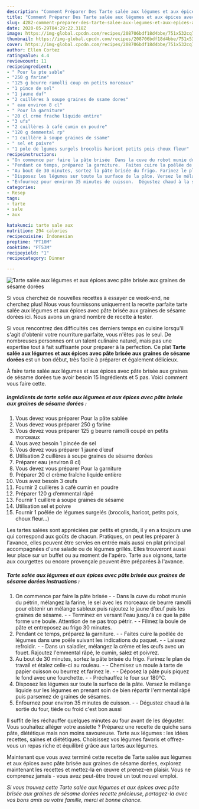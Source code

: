 ```yaml
---
description: "Comment Préparer Des Tarte salée aux légumes et aux épices avec pâte brisée aux graines de sésame dorées"
title: "Comment Préparer Des Tarte salée aux légumes et aux épices avec pâte brisée aux graines de sésame dorées"
slug: 4282-comment-preparer-des-tarte-salee-aux-legumes-et-aux-epices-avec-pate-brisee-aux-graines-de-sesame-dorees
date: 2020-05-29T04:29:22.318Z
image: https://img-global.cpcdn.com/recipes/208706bdf18d4bbe/751x532cq70/tarte-salee-aux-legumes-et-aux-epices-avec-pate-brisee-aux-graines-de-sesame-dorees-photo-principale-de-la-recette.jpg
thumbnail: https://img-global.cpcdn.com/recipes/208706bdf18d4bbe/751x532cq70/tarte-salee-aux-legumes-et-aux-epices-avec-pate-brisee-aux-graines-de-sesame-dorees-photo-principale-de-la-recette.jpg
cover: https://img-global.cpcdn.com/recipes/208706bdf18d4bbe/751x532cq70/tarte-salee-aux-legumes-et-aux-epices-avec-pate-brisee-aux-graines-de-sesame-dorees-photo-principale-de-la-recette.jpg
author: Ellen Cortez
ratingvalue: 4.4
reviewcount: 11
recipeingredient:
- " Pour la pte sable"
- "250 g farine"
- "125 g beurre ramolli coup en petits morceaux"
- "1 pince de sel"
- "1 jaune duf"
- "2 cuillères à soupe graines de ssame dores"
- " eau environ 8 cl"
- " Pour la garniture"
- "20 cl crme frache liquide entire"
- "3 ufs"
- "2 cuillères à café cumin en poudre"
- "120 g demmental rp"
- "1 cuillère à soupe graines de ssame"
- " sel et poivre"
- "1 pole de lgumes surgels brocolis haricot petits pois choux fleur"
recipeinstructions:
- "On commence par faire la pâte brisée  Dans la cuve du robot munie du pétrin, mélangez la farine, le sel avec les morceaux de beurre ramolli pour obtenir un mélange sableux puis rajoutez le jaune d’œuf puis les graines de sésame.  Terminez en versant l&#39;eau jusqu&#39;à ce que la pâte forme une boule. Attention de ne pas trop pétrir.  Filmez la boule de pâte et entreposez au frigo 30 minutes."
- "Pendant ce temps, préparez la garniture.  Faites cuire la poêlée de légumes dans une poêle suivant les indications du paquet.  Laissez refroidir.  Dans un saladier, mélangez la crème et les œufs avec un fouet. Rajoutez l&#39;emmental râpé, le cumin, salez et poivrez."
- "Au bout de 30 minutes, sortez la pâte brisée du frigo. Farinez le plan de travail et étalez celle-ci au rouleau.  Chemisez un moule à tarte de papier cuisson ou beurrez et farinez le.  Déposez la pâte puis piquez le fond avec une fourchette.  Préchauffez le four sur 180°C."
- "Disposez les légumes sur toute la surface de la pâte. Versez le mélange liquide sur les légumes en prenant soin de bien répartir l&#39;emmental râpé puis parsemez de graines de sésames."
- "Enfournez pour environ 35 minutes de cuisson.  Dégustez chaud à la sortie du four, tiède ou froid c&#39;est bon aussi"
categories:
- Resep
tags:
- tarte
- sale
- aux

katakunci: tarte sale aux 
nutrition: 294 calories
recipecuisine: Indonesian
preptime: "PT10M"
cooktime: "PT53M"
recipeyield: "1"
recipecategory: Dinner

---
```



![Tarte salée aux légumes et aux épices avec pâte brisée aux graines de sésame dorées](https://img-global.cpcdn.com/recipes/208706bdf18d4bbe/751x532cq70/tarte-salee-aux-legumes-et-aux-epices-avec-pate-brisee-aux-graines-de-sesame-dorees-photo-principale-de-la-recette.jpg)

Si vous cherchez de nouvelles recettes à essayer ce week-end, ne cherchez plus! Nous vous fournissons uniquement la recette parfaite tarte salée aux légumes et aux épices avec pâte brisée aux graines de sésame dorées ici. Nous avons un grand nombre de recette à tester.

Si vous rencontrez des difficultés ces derniers temps en cuisine lorsqu'il s'agit d'obtenir votre nourriture parfaite, vous n'êtes pas le seul. De nombreuses personnes ont un talent culinaire naturel, mais pas une expertise tout à fait suffisante pour préparer à la perfection. Ce plat <strong> Tarte salée aux légumes et aux épices avec pâte brisée aux graines de sésame dorées </strong> est un bon début, très facile à préparer et également délicieux.

<!--inarticleads1-->

À faire tarte salée aux légumes et aux épices avec pâte brisée aux graines de sésame dorées tue avoir besoin 15 Ingrédients et 5 pas. Voici comment vous faire cette.

##### Ingrédients de tarte salée aux légumes et aux épices avec pâte brisée aux graines de sésame dorées :

1. Vous devez vous préparer  Pour la pâte sablée
1. Vous devez vous préparer 250 g farine
1. Vous devez vous préparer 125 g beurre ramolli coupé en petits morceaux
1. Vous avez besoin 1 pincée de sel
1. Vous devez vous préparer 1 jaune d’œuf
1. Utilisation 2 cuillères à soupe graines de sésame dorées
1. Préparer  eau (environ 8 cl)
1. Vous devez vous préparer  Pour la garniture
1. Préparer 20 cl crème fraîche liquide entière
1. Vous avez besoin 3 œufs
1. Fournir 2 cuillères à café cumin en poudre
1. Préparer 120 g d’emmental râpé
1. Fournir 1 cuillère à soupe graines de sésame
1. Utilisation  sel et poivre
1. Fournir 1 poêlée de légumes surgelés (brocolis, haricot, petits pois, choux fleur...)


Les tartes salées sont appréciées par petits et grands, il y en a toujours une qui correspond aux goûts de chacun. Pratiques, on peut les préparer à l&#39;avance, elles peuvent être servies en entrée mais aussi en plat principal accompagnées d&#39;une salade ou de légumes grillés. Elles trouveront aussi leur place sur un buffet ou au moment de l&#39;apéro. Tarte aux oignons, tarte aux courgettes ou encore provençale peuvent être préparées à l&#39;avance. 

<!--inarticleads2-->

##### Tarte salée aux légumes et aux épices avec pâte brisée aux graines de sésame dorées instructions :

1. On commence par faire la pâte brisée -  - Dans la cuve du robot munie du pétrin, mélangez la farine, le sel avec les morceaux de beurre ramolli pour obtenir un mélange sableux puis rajoutez le jaune d’œuf puis les graines de sésame. -  - Terminez en versant l&#39;eau jusqu&#39;à ce que la pâte forme une boule. Attention de ne pas trop pétrir. -  - Filmez la boule de pâte et entreposez au frigo 30 minutes.
1. Pendant ce temps, préparez la garniture. -  - Faites cuire la poêlée de légumes dans une poêle suivant les indications du paquet. -  - Laissez refroidir. -  - Dans un saladier, mélangez la crème et les œufs avec un fouet. Rajoutez l&#39;emmental râpé, le cumin, salez et poivrez.
1. Au bout de 30 minutes, sortez la pâte brisée du frigo. Farinez le plan de travail et étalez celle-ci au rouleau. -  - Chemisez un moule à tarte de papier cuisson ou beurrez et farinez le. -  - Déposez la pâte puis piquez le fond avec une fourchette. -  - Préchauffez le four sur 180°C.
1. Disposez les légumes sur toute la surface de la pâte. Versez le mélange liquide sur les légumes en prenant soin de bien répartir l&#39;emmental râpé puis parsemez de graines de sésames.
1. Enfournez pour environ 35 minutes de cuisson. -  - Dégustez chaud à la sortie du four, tiède ou froid c&#39;est bon aussi


Il suffit de les réchauffer quelques minutes au four avant de les déguster. Vous souhaitez alléger votre assiette ? Préparez une recette de quiche sans pâte, diététique mais non moins savoureuse. Tarte aux légumes : les idées recettes, saines et diététiques. Choisissez vos légumes favoris et offrez-vous un repas riche et équilibré grâce aux tartes aux légumes. 

<!--inarticleads1-->

<p>
Maintenant que vous avez terminé cette recette de Tarte salée aux légumes et aux épices avec pâte brisée aux graines de sésame dorées, explorez maintenant les recettes et mettez-la en œuvre et prenez-en plaisir. Vous ne comprenez jamais - vous avez peut-être trouvé un tout nouvel emploi.
</p>

<p>
<i>Si vous trouvez cette Tarte salée aux légumes et aux épices avec pâte brisée aux graines de sésame dorées recette précieuse, partagez-la avec vos bons amis ou votre famille, merci et bonne chance.</i>
</p>
